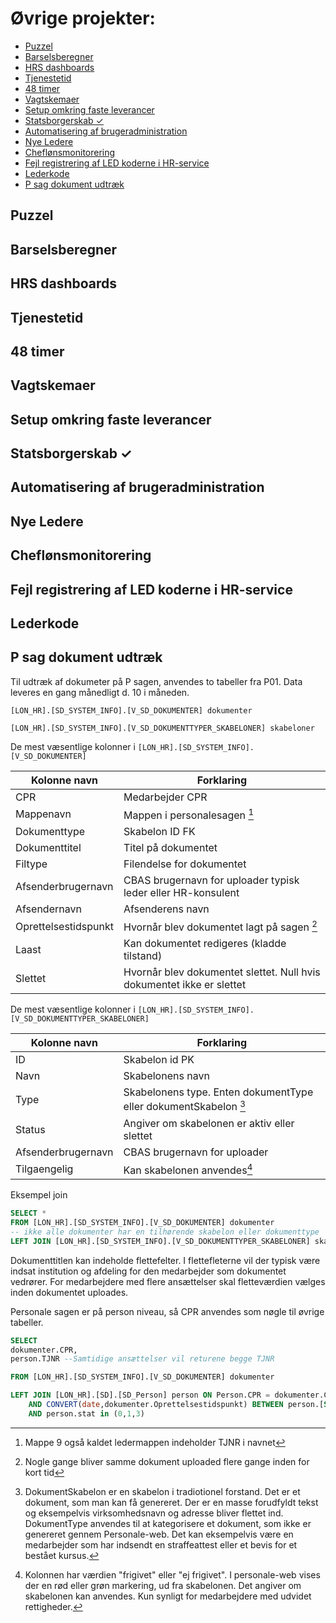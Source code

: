 # Øvrige projekter:
- [Puzzel](#puzzel)
- [Barselsberegner](#barselsberegner)
- [HRS dashboards](#hrs-dashboards)
- [Tjenestetid](#tjenestetid)
- [48 timer](#48-timer)
- [Vagtskemaer](#vagtskemaer)
- [Setup omkring faste leverancer](#setup-omkring-faste-leverancer)
- [Statsborgerskab ✓](#statsborgerskab-✓)
- [Automatisering af brugeradministration](#automatisering-af-brugeradministration)
- [Nye Ledere](#nye-Ledere)
- [Cheflønsmonitorering](#cheflønsmonitorering)
- [Fejl registrering af LED koderne i HR-service](#fejl-registrering-af-LED-koderne-i-HR-service)
- [Lederkode](#lederkode)
- [P sag dokument udtræk](#p-sag-dokument-udtræk)

## Puzzel
## Barselsberegner
## HRS dashboards
## Tjenestetid
## 48 timer
## Vagtskemaer
## Setup omkring faste leverancer
## Statsborgerskab ✓
## Automatisering af brugeradministration
## Nye Ledere
## Cheflønsmonitorering
## Fejl registrering af LED koderne i HR-service
## Lederkode
## P sag dokument udtræk
Til udtræk af dokumeter på P sagen, anvendes to tabeller fra P01.
Data leveres en gang månedligt d. 10 i måneden. 

`[LON_HR].[SD_SYSTEM_INFO].[V_SD_DOKUMENTER] dokumenter`

`[LON_HR].[SD_SYSTEM_INFO].[V_SD_DOKUMENTTYPER_SKABELONER] skabeloner`

De mest væsentlige kolonner i `[LON_HR].[SD_SYSTEM_INFO].[V_SD_DOKUMENTER]`


| Kolonne navn        | Forklaring    |
| -------------       | ------------- |
| CPR                 | Medarbejder CPR  |
| Mappenavn           | Mappen i personalesagen [^1]  |
| Dokumenttype        | Skabelon ID FK  |
| Dokumenttitel       | Titel på dokumentet  |
| Filtype             | Filendelse for dokumentet  |
| Afsenderbrugernavn  | CBAS brugernavn for uploader typisk leder eller HR-konsulent |
| Afsendernavn        | Afsenderens navn | 
| Oprettelsestidspunkt| Hvornår blev dokumentet lagt på sagen [^2]|
| Laast               | Kan dokumentet redigeres (kladde tilstand)  |
| Slettet             | Hvornår blev dokumentet slettet. Null hvis dokumentet ikke er slettet  |


De mest væsentlige kolonner i `[LON_HR].[SD_SYSTEM_INFO].[V_SD_DOKUMENTTYPER_SKABELONER]`

| Kolonne navn        | Forklaring    |
| -------------       | ------------- |
| ID                  | Skabelon id PK  |
| Navn                | Skabelonens navn  |
| Type                | Skabelonens type. Enten dokumentType eller dokumentSkabelon [^3]  |
| Status              | Angiver om skabelonen er aktiv eller slettet  |
| Afsenderbrugernavn  | CBAS brugernavn for uploader  |
| Tilgaengelig        | Kan skabelonen anvendes[^4]  |

Eksempel join 

``` sql
SELECT *
FROM [LON_HR].[SD_SYSTEM_INFO].[V_SD_DOKUMENTER] dokumenter
-- ikke alle dokumenter har en tilhørende skabelon eller dokumenttype
LEFT JOIN [LON_HR].[SD_SYSTEM_INFO].[V_SD_DOKUMENTTYPER_SKABELONER] skabeloner ON skabeloner.ID = dokumenter.dokumenttype
```

Dokumenttitlen kan indeholde flettefelter. I flettefleterne vil der typisk være indsat institution og afdeling for den medarbejder som dokumentet vedrører. For medarbejdere med flere ansættelser skal fletteværdien vælges inden dokumentet uploades. 

Personale sagen er på person niveau, så CPR anvendes som nøgle til øvrige tabeller.

``` sql
SELECT 
dokumenter.CPR,
person.TJNR --Samtidige ansættelser vil returene begge TJNR

FROM [LON_HR].[SD_SYSTEM_INFO].[V_SD_DOKUMENTER] dokumenter

LEFT JOIN [LON_HR].[SD].[SD_Person] person ON Person.CPR = dokumenter.CPR 
    AND CONVERT(date,dokumenter.Oprettelsestidspunkt) BETWEEN person.[Start] AND person.Slut 
    AND person.stat in (0,1,3)
```

[^1]: Mappe 9 også kaldet ledermappen indeholder TJNR i navnet

[^2]: Nogle gange bliver samme dokument uploaded flere gange inden for kort tid

[^3]: DokumentSkabelon er en skabelon i tradiotionel forstand. Det er et dokument, som man kan få genereret. Der er en masse forudfyldt tekst og eksempelvis virksomhedsnavn og adresse bliver flettet ind. <br>DokumentType anvendes til at kategorisere et dokument, som ikke er genereret gennem Personale-web. Det kan eksempelvis være en medarbejder som har indsendt en straffeattest eller et bevis for et bestået kursus. 

[^4]: Kolonnen har værdien "frigivet" eller "ej frigivet". I personale-web vises der en rød eller grøn markering, ud fra skabelonen. Det angiver om skabelonen kan anvendes. Kun synligt for medarbejdere med udvidet rettigheder. 
